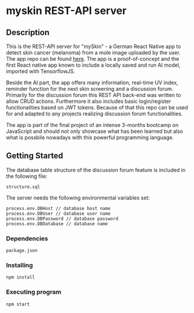 # myskin REST-API server

## Description

This is the REST-API server for "mySkin" - a German React Native app to detect skin cancer (melanoma) from a mole image uploaded by the user. 
The app repo can be found [here](http://github.com/RyanLinXiang/myskin). The app is a proof-of-concept and the first React native app known to include a locally saved and run AI model, imported with TensorflowJS. 

Beside the AI part, the app offers many information, real-time UV index, reminder function for the next skin screening and a discussion forum. 
Primarily for the discussion forum this REST API back-end was written to allow CRUD actions. Furthermore it also includes basic login/register functionalities based on JWT tokens. Because of that this repo can be used for and adapted to any projects realizing discussion forum functionalities.

The app is part of the final project of an intense 3-months bootcamp on JavaScript and should not only showcase what has been learned but also what is possbile nowadays with this powerful programming language.

## Getting Started

The database table structure of the discussion forum feature is included in the following file:

```
structure.sql
```

The server needs the following environmental variables set:

```
process.env.DBHost // database host name 
process.env.DBUser // database user name
process.env.DBPassword // database password
process.env.DBDatabase // database name
```

### Dependencies

```
package.json
```

### Installing

```
npm install
```

### Executing program

```
npm start
```
